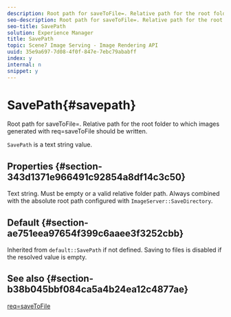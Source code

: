 ```yaml
---
description: Root path for saveToFile=. Relative path for the root folder to which images generated with req=saveToFile should be written.
seo-description: Root path for saveToFile=. Relative path for the root folder to which images generated with req=saveToFile should be written.
seo-title: SavePath
solution: Experience Manager
title: SavePath
topic: Scene7 Image Serving - Image Rendering API
uuid: 35e9a697-7d08-4f0f-847e-7ebc79ababff
index: y
internal: n
snippet: y
---
```


# SavePath{#savepath}

Root path for saveToFile=. Relative path for the root folder to which images generated with req=saveToFile should be written.

 `SavePath` is a text string value.

## Properties {#section-343d1371e966491c92854a8df14c3c50}

Text string. Must be empty or a valid relative folder path. Always combined with the absolute root path configured with `ImageServer::SaveDirectory`.

## Default {#section-ae751eea97654f399c6aaee3f3252cbb}

Inherited from `default::SavePath` if not defined. Saving to files is disabled if the resolved value is empty.

## See also {#section-b38b045bbf084ca5a4b24ea12c4877ae}

[req=saveToFile](../../../../../is_api/http_ref/image-serving-api-ref/c-http-protocol-reference/c-command-reference/r-req/r-req.md#reference-907cdb4a97034db7ad94695f25552e76) 
